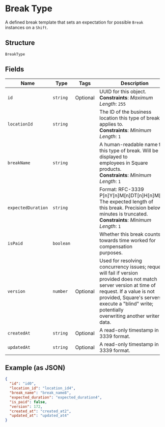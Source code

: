 
# Break Type

A defined break template that sets an expectation for possible `Break`
instances on a `Shift`.

## Structure

`BreakType`

## Fields

| Name | Type | Tags | Description |
|  --- | --- | --- | --- |
| `id` | `string` | Optional | UUID for this object.<br>**Constraints**: *Maximum Length*: `255` |
| `locationId` | `string` |  | The ID of the business location this type of break applies to.<br>**Constraints**: *Minimum Length*: `1` |
| `breakName` | `string` |  | A human-readable name for this type of break. Will be displayed to<br>employees in Square products.<br>**Constraints**: *Minimum Length*: `1` |
| `expectedDuration` | `string` |  | Format: RFC-3339 P[n]Y[n]M[n]DT[n]H[n]M[n]S. The expected length of<br>this break. Precision below minutes is truncated.<br>**Constraints**: *Minimum Length*: `1` |
| `isPaid` | `boolean` |  | Whether this break counts towards time worked for compensation<br>purposes. |
| `version` | `number` | Optional | Used for resolving concurrency issues; request will fail if version<br>provided does not match server version at time of request. If a value is not<br>provided, Square's servers execute a "blind" write; potentially<br>overwriting another writer's data. |
| `createdAt` | `string` | Optional | A read-only timestamp in RFC 3339 format. |
| `updatedAt` | `string` | Optional | A read-only timestamp in RFC 3339 format. |

## Example (as JSON)

```json
{
  "id": "id0",
  "location_id": "location_id4",
  "break_name": "break_name8",
  "expected_duration": "expected_duration4",
  "is_paid": false,
  "version": 172,
  "created_at": "created_at2",
  "updated_at": "updated_at4"
}
```


